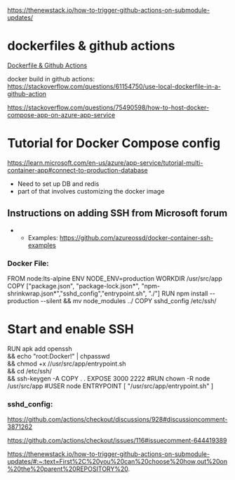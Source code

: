 

https://thenewstack.io/how-to-trigger-github-actions-on-submodule-updates/


# dockerfiles & github actions
[Dockerfile & Github Actions](https://docs.github.com/en/actions/creating-actions/dockerfile-support-for-github-actions)

docker build in github actions: https://stackoverflow.com/questions/61154750/use-local-dockerfile-in-a-github-action



https://stackoverflow.com/questions/75490598/how-to-host-docker-compose-app-on-azure-app-service

# Tutorial for Docker Compose config
https://learn.microsoft.com/en-us/azure/app-service/tutorial-multi-container-app#connect-to-production-database

- Need to set up DB and redis
- part of that involves customizing the docker image


## Instructions on adding SSH from Microsoft forum
- + Examples: https://github.com/azureossd/docker-container-ssh-examples


### Docker File: 

FROM node:lts-alpine
ENV NODE_ENV=production
WORKDIR /usr/src/app
COPY ["package.json", "package-lock.json*", "npm-shrinkwrap.json*","sshd_config","entrypoint.sh", "./"]
RUN npm install --production --silent && mv node_modules ../
COPY sshd_config /etc/ssh/
 

# Start and enable SSH
RUN apk add openssh \
       && echo "root:Docker!" | chpasswd \
                     && chmod +x //usr/src/app/entrypoint.sh \
                     && cd /etc/ssh/ \
                     && ssh-keygen -A
COPY . .
EXPOSE 3000 2222
#RUN chown -R node /usr/src/app
#USER node
ENTRYPOINT [ "/usr/src/app/entrypoint.sh" ] 

 
### sshd_config:
 
<!-- Port                                    2222
ListenAddress                  0.0.0.0
LoginGraceTime                             180
X11Forwarding                yes
Ciphers aes128-cbc,3des-cbc,aes256-cbc,aes128-ctr,aes192-ctr,aes256-ctr
MACs hmac-sha1,hmac-sha1-96
StrictModes                     yes
SyslogFacility                    DAEMON
PasswordAuthentication             yes
PermitEmptyPasswords               no
PermitRootLogin             yes
Subsystem sftp internal-sftp -->
 
<!-- ### entrypoint.sh

#!/bin/sh
set -e
 
# Get env vars in the Dockerfile to show up in the SSH session
eval $(printenv | sed -n "s/^\([^=]\+\)=\(.*\)$/export \1=\2/p" | sed 's/"/\\\"/g' | sed '/=/s//="/' | sed 's/$/"/' >> /etc/profile)
 
echo "Starting SSH ..."
/usr/sbin/sshd
exec npm start -->
 
 


https://github.com/actions/checkout/discussions/928#discussioncomment-3871262

https://github.com/actions/checkout/issues/116#issuecomment-644419389


https://thenewstack.io/how-to-trigger-github-actions-on-submodule-updates/#:~:text=First%2C%20you%20can%20choose%20how,out%20on%20the%20parent%20REPOSITORY%20.